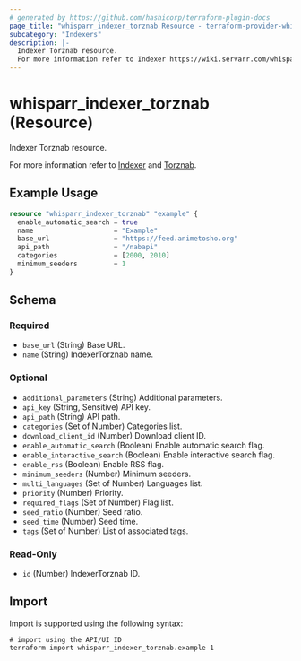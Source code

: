 ```yaml
---
# generated by https://github.com/hashicorp/terraform-plugin-docs
page_title: "whisparr_indexer_torznab Resource - terraform-provider-whisparr"
subcategory: "Indexers"
description: |-
  Indexer Torznab resource.
  For more information refer to Indexer https://wiki.servarr.com/whisparr/settings#indexers and Torznab https://wiki.servarr.com/whisparr/supported#torznab.
---
```


# whisparr_indexer_torznab (Resource)

<!-- subcategory:Indexers -->Indexer Torznab resource.
For more information refer to [Indexer](https://wiki.servarr.com/whisparr/settings#indexers) and [Torznab](https://wiki.servarr.com/whisparr/supported#torznab).

## Example Usage

```terraform
resource "whisparr_indexer_torznab" "example" {
  enable_automatic_search = true
  name                    = "Example"
  base_url                = "https://feed.animetosho.org"
  api_path                = "/nabapi"
  categories              = [2000, 2010]
  minimum_seeders         = 1
}
```

<!-- schema generated by tfplugindocs -->
## Schema

### Required

- `base_url` (String) Base URL.
- `name` (String) IndexerTorznab name.

### Optional

- `additional_parameters` (String) Additional parameters.
- `api_key` (String, Sensitive) API key.
- `api_path` (String) API path.
- `categories` (Set of Number) Categories list.
- `download_client_id` (Number) Download client ID.
- `enable_automatic_search` (Boolean) Enable automatic search flag.
- `enable_interactive_search` (Boolean) Enable interactive search flag.
- `enable_rss` (Boolean) Enable RSS flag.
- `minimum_seeders` (Number) Minimum seeders.
- `multi_languages` (Set of Number) Languages list.
- `priority` (Number) Priority.
- `required_flags` (Set of Number) Flag list.
- `seed_ratio` (Number) Seed ratio.
- `seed_time` (Number) Seed time.
- `tags` (Set of Number) List of associated tags.

### Read-Only

- `id` (Number) IndexerTorznab ID.

## Import

Import is supported using the following syntax:

```shell
# import using the API/UI ID
terraform import whisparr_indexer_torznab.example 1
```
